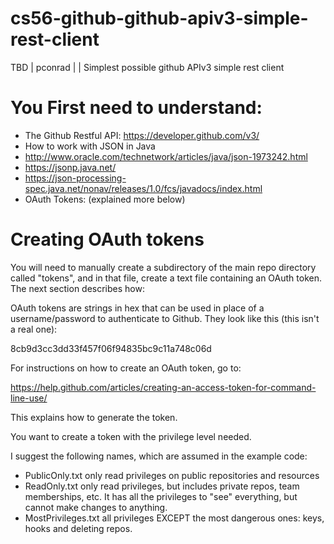 # cs56-github-github-apiv3-simple-rest-client
TBD | pconrad | | Simplest possible github APIv3 simple rest client



# You First need to understand:

* The Github Restful API: https://developer.github.com/v3/
* How to work with JSON in Java 
 * http://www.oracle.com/technetwork/articles/java/json-1973242.html 
 * https://jsonp.java.net/
 * https://json-processing-spec.java.net/nonav/releases/1.0/fcs/javadocs/index.html
* OAuth Tokens: (explained more below)

# Creating OAuth tokens

You will need to manually create a subdirectory of the main repo
directory called "tokens", and in that file, create a text file
containing an OAuth token.  The next section describes how:



OAuth tokens are strings in hex that can be used in place of a
username/password to authenticate to Github.  They look like this
(this isn't a real one):

 8cb9d3cc3dd33f457f06f94835bc9c11a748c06d


For instructions on how to create an OAuth token, go to:

https://help.github.com/articles/creating-an-access-token-for-command-line-use/

This explains how to generate the token.

You want to create a token with the privilege level needed.

I suggest the following names, which are assumed in the example code:

* PublicOnly.txt  only read privileges on public repositories and resources
* ReadOnly.txt  only read privileges, but includes private repos, team memberships, etc.  It has all the privileges to "see" everything, but cannot make changes to anything.
* MostPrivileges.txt  all privileges EXCEPT the most dangerous ones: keys, hooks and deleting repos.


